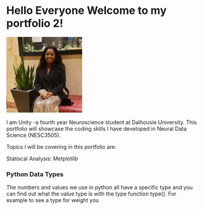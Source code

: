 # Hello Everyone Welcome to my portfolio 2!


<img src = "https://github.com/un782357/Portfolio-Two/blob/main/125075284_10225012184590716_8293133638532373443_n.jpg" width=200>


I am Unity -a fourth year Neuroscience student at Dalhousie University. This portfolio will showcase the coding skills I have developed in Neural Data Science (NESC3505). 

Topics I will be covering in this portfolio are:

Statiscal Analysis:
Metplotlib




### Python Data Types

The numbers and values we use in python all have a specific type and you can find out what the value type is with the type function type(). For example to see a type for weight you  

